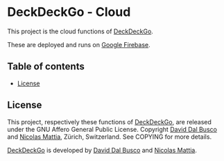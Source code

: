 # DeckDeckGo - Cloud

This project is the cloud functions of [DeckDeckGo].

These are deployed and runs on [Google Firebase].

## Table of contents

- [License](#license)

## License

This project, respectively these functions of [DeckDeckGo], are released under the GNU Affero General Public License. Copyright [David Dal Busco](mailto:david.dalbusco@outlook.com) and [Nicolas Mattia](mailto:nicolas@nmattia.com), Zürich, Switzerland. See COPYING for more details.

[DeckDeckGo] is developed by [David Dal Busco](mailto:david.dalbusco@outlook.com) and [Nicolas Mattia](mailto:nicolas@nmattia.com).

[DeckDeckGo]: https://deckdeckgo.com
[Google Firebase]: https://firebase.google.com/docs/functions
